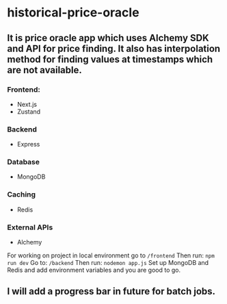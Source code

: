 # historical-price-oracle

## It is price oracle app which uses Alchemy SDK and API for price finding. It also has interpolation method for finding values at timestamps which are not available.

### Frontend:
* Next.js
* Zustand

### Backend
* Express

### Database
* MongoDB

### Caching
* Redis

### External APIs
* Alchemy

For working on project in local environment go to
``
/frontend
`` 
Then run:
``
npm run dev
``
Go to:
``
/backend
``
Then run:
``
nodemon app.js
``
Set up MongoDB and Redis and add environment variables and you are good to go.

## I will add a progress bar in future for batch jobs.
